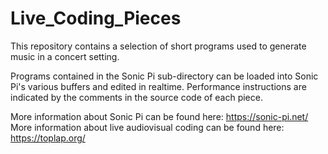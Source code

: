 # Live_Coding_Pieces

This repository contains a selection of short programs used to generate music in a concert setting.  

Programs contained in the Sonic Pi sub-directory can be loaded into Sonic Pi's various buffers and edited in realtime.  Performance instructions are indicated by the comments in the source code of each piece. 

More information about Sonic Pi can be found here: https://sonic-pi.net/
More information about live audiovisual coding can be found here: https://toplap.org/